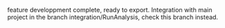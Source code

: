 feature developpment complete, ready to export. Integration with main project in the branch integration/RunAnalysis, check this branch instead.
